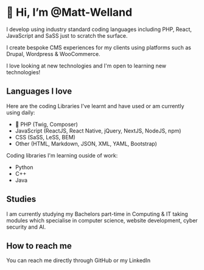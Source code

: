 # 👋 Hi, I’m @Matt-Welland
I develop using industry standard coding languages including PHP, React, JavaScript and SaSS just to scratch the surface. 

I create bespoke CMS experiences for my clients using platforms such as Drupal, Wordpress & WooCommerce. 

I love looking at new technologies and I'm open to learning new technologies!
  
## Languages I love
Here are the coding Libraries I've learnt and have used or am currently using daily:
-  PHP (Twig, Composer)
- JavaScript (ReactJS, React Native, jQuery, NextJS, NodeJS, npm)
- CSS (SaSS, LeSS, BEM)
- Other (HTML, Markdown, JSON, XML, YAML, Bootstrap)

Coding libraries I'm learning ouside of work:
- Python
- C++
- Java

## Studies
I am currently studying my Bachelors part-time in Computing & IT taking modules which specialise in computer science, website development, cyber security and AI. 

## How to reach me 
You can reach me directly through GitHub or my LinkedIn

<!---
Matt-Welland/Matt-Welland is a ✨ special ✨ repository because its `README.md` (this file) appears on your GitHub profile.
You can click the Preview link to take a look at your changes.
--->
